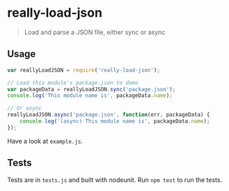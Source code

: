 # really-load-json

> Load and parse a JSON file, either sync or async

## Usage

```javascript
var reallyLoadJSON = require('really-load-json');

// Load this module's package.json to demo
var packageData = reallyLoadJSON.sync('package.json');
console.log('This module name is', packageData.name);

// Or async
reallyLoadJSON.async('package.json', function(err, packageData) {
	console.log('(async) This module name is', packageData.name);
});

```

Have a look at `example.js`.

## Tests

Tests are in `tests.js` and built with nodeunit. Run `npm test` to run the tests.

